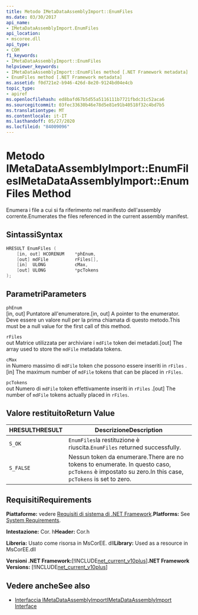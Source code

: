 ```yaml
---
title: Metodo IMetaDataAssemblyImport::EnumFiles
ms.date: 03/30/2017
api_name:
- IMetaDataAssemblyImport.EnumFiles
api_location:
- mscoree.dll
api_type:
- COM
f1_keywords:
- IMetaDataAssemblyImport::EnumFiles
helpviewer_keywords:
- IMetaDataAssemblyImport::EnumFiles method [.NET Framework metadata]
- EnumFiles method [.NET Framework metadata]
ms.assetid: f0d721e2-b946-426d-8e20-9124bd04e4cb
topic_type:
- apiref
ms.openlocfilehash: ed8bafd67b5d55a5116111b7721fbdc31c52aca6
ms.sourcegitcommit: 03fec33630b46e78d5e81e91b40518f32c4bd7b5
ms.translationtype: MT
ms.contentlocale: it-IT
ms.lasthandoff: 05/27/2020
ms.locfileid: "84009096"
---
```

# <a name="imetadataassemblyimportenumfiles-method"></a><span data-ttu-id="b749e-102">Metodo IMetaDataAssemblyImport::EnumFiles</span><span class="sxs-lookup"><span data-stu-id="b749e-102">IMetaDataAssemblyImport::EnumFiles Method</span></span>
<span data-ttu-id="b749e-103">Enumera i file a cui si fa riferimento nel manifesto dell'assembly corrente.</span><span class="sxs-lookup"><span data-stu-id="b749e-103">Enumerates the files referenced in the current assembly manifest.</span></span>  
  
## <a name="syntax"></a><span data-ttu-id="b749e-104">Sintassi</span><span class="sxs-lookup"><span data-stu-id="b749e-104">Syntax</span></span>  
  
```cpp  
HRESULT EnumFiles (  
    [in, out] HCORENUM    *phEnum,
    [out] mdFile          rFiles[],
    [in]  ULONG           cMax,
    [out] ULONG           *pcTokens  
);  
```  
  
## <a name="parameters"></a><span data-ttu-id="b749e-105">Parametri</span><span class="sxs-lookup"><span data-stu-id="b749e-105">Parameters</span></span>  
 `phEnum`  
 <span data-ttu-id="b749e-106">[in, out] Puntatore all'enumeratore.</span><span class="sxs-lookup"><span data-stu-id="b749e-106">[in, out] A pointer to the enumerator.</span></span> <span data-ttu-id="b749e-107">Deve essere un valore null per la prima chiamata di questo metodo.</span><span class="sxs-lookup"><span data-stu-id="b749e-107">This must be a null value for the first call of this method.</span></span>  
  
 `rFiles`  
 <span data-ttu-id="b749e-108">out Matrice utilizzata per archiviare i `mdFile` token dei metadati.</span><span class="sxs-lookup"><span data-stu-id="b749e-108">[out] The array used to store the `mdFile` metadata tokens.</span></span>  
  
 `cMax`  
 <span data-ttu-id="b749e-109">in Numero massimo di `mdFile` token che possono essere inseriti in `rFiles` .</span><span class="sxs-lookup"><span data-stu-id="b749e-109">[in] The maximum number of `mdFile` tokens that can be placed in `rFiles`.</span></span>  
  
 `pcTokens`  
 <span data-ttu-id="b749e-110">out Numero di `mdFile` token effettivamente inseriti in `rFiles` .</span><span class="sxs-lookup"><span data-stu-id="b749e-110">[out] The number of `mdFile` tokens actually placed in `rFiles`.</span></span>  
  
## <a name="return-value"></a><span data-ttu-id="b749e-111">Valore restituito</span><span class="sxs-lookup"><span data-stu-id="b749e-111">Return Value</span></span>  
  
|<span data-ttu-id="b749e-112">HRESULT</span><span class="sxs-lookup"><span data-stu-id="b749e-112">HRESULT</span></span>|<span data-ttu-id="b749e-113">Descrizione</span><span class="sxs-lookup"><span data-stu-id="b749e-113">Description</span></span>|  
|-------------|-----------------|  
|`S_OK`|<span data-ttu-id="b749e-114">`EnumFiles`la restituzione è riuscita.</span><span class="sxs-lookup"><span data-stu-id="b749e-114">`EnumFiles` returned successfully.</span></span>|  
|`S_FALSE`|<span data-ttu-id="b749e-115">Nessun token da enumerare.</span><span class="sxs-lookup"><span data-stu-id="b749e-115">There are no tokens to enumerate.</span></span> <span data-ttu-id="b749e-116">In questo caso, `pcTokens` è impostato su zero.</span><span class="sxs-lookup"><span data-stu-id="b749e-116">In this case, `pcTokens` is set to zero.</span></span>|  
  
## <a name="requirements"></a><span data-ttu-id="b749e-117">Requisiti</span><span class="sxs-lookup"><span data-stu-id="b749e-117">Requirements</span></span>  
 <span data-ttu-id="b749e-118">**Piattaforme:** vedere [Requisiti di sistema di .NET Framework](../../get-started/system-requirements.md).</span><span class="sxs-lookup"><span data-stu-id="b749e-118">**Platforms:** See [System Requirements](../../get-started/system-requirements.md).</span></span>  
  
 <span data-ttu-id="b749e-119">**Intestazione:** Cor. h</span><span class="sxs-lookup"><span data-stu-id="b749e-119">**Header:** Cor.h</span></span>  
  
 <span data-ttu-id="b749e-120">**Libreria:** Usato come risorsa in MsCorEE. dll</span><span class="sxs-lookup"><span data-stu-id="b749e-120">**Library:** Used as a resource in MsCorEE.dll</span></span>  
  
 <span data-ttu-id="b749e-121">**Versioni .NET Framework:**[!INCLUDE[net_current_v10plus](../../../../includes/net-current-v10plus-md.md)]</span><span class="sxs-lookup"><span data-stu-id="b749e-121">**.NET Framework Versions:** [!INCLUDE[net_current_v10plus](../../../../includes/net-current-v10plus-md.md)]</span></span>  
  
## <a name="see-also"></a><span data-ttu-id="b749e-122">Vedere anche</span><span class="sxs-lookup"><span data-stu-id="b749e-122">See also</span></span>

- [<span data-ttu-id="b749e-123">Interfaccia IMetaDataAssemblyImport</span><span class="sxs-lookup"><span data-stu-id="b749e-123">IMetaDataAssemblyImport Interface</span></span>](imetadataassemblyimport-interface.md)
